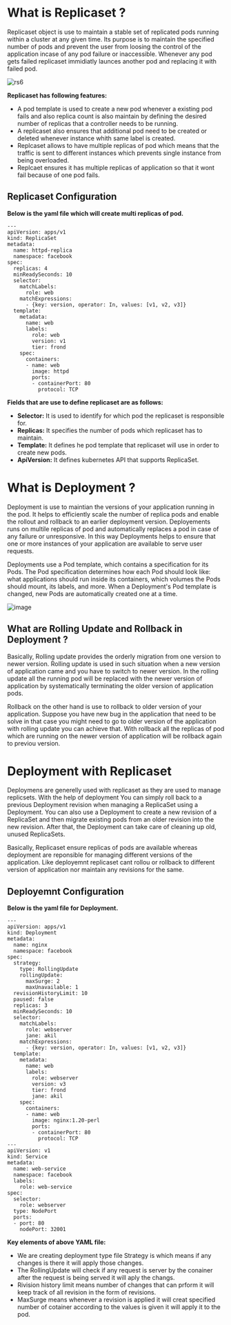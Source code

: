 # What is Replicaset ?

Replicaset object is use to maintain a stable set of replicated pods running within a cluster at any given time. Its purpose is to maintain the specified number of pods and prevent the user from loosing the control of the application incase of any pod failure or inaccessible. Whenever any pod gets failed replicaset immidiatly launces another pod and replacing it with failed pod.

![rs6](https://user-images.githubusercontent.com/69069614/197348646-c191b79d-9e02-43c8-beab-4b33b6b8566e.png)

**Replicaset has following features:**
- A pod template is used to create a new pod whenever a existing pod fails and also replica count is also maintain by defining the desired number of replicas that a controller needs to be running.
- A replicaset also ensures that additional pod need to be created or deleted whenever instance whith same label is created.
- Replcaset allows to have multiple replicas of pod which means that the traffic is sent to different instances which prevents single instance from being overloaded.
- Replcaet ensures it has multiple replicas of application so that it wont fail because of one pod fails.

## Replicaset Configuration

**Below is the yaml file which will create multi replicas of pod.**

```
---
apiVersion: apps/v1
kind: ReplicaSet
metadata:
  name: httpd-replica
  namespace: facebook
spec:
  replicas: 4
  minReadySeconds: 10
  selector:
    matchLabels:
      role: web
    matchExpressions:
      - {key: version, operator: In, values: [v1, v2, v3]}
  template:
    metadata:
      name: web
      labels:
        role: web
        version: v1
        tier: frond
    spec:
      containers:
      - name: web
        image: httpd
        ports:
        - containerPort: 80
          protocol: TCP
```

**Fields that are use to define replicaset are as follows:**

- **Selector:** It is used to identify for which pod the replicaset is responsible for.
- **Replicas:** It specifies the number of pods which replicaset has to maintain.
- **Template:** It defines he pod template that replicaset will use in order to create new pods.
- **ApiVersion:** It defines kubernetes API that supports ReplicaSet.

# What is Deployment ?
Deployment is use to maintian the versions of your application running in the pod. It helps to efficiently scale the number of replica pods and enable the rollout and rollback to an earlier deployment version. Deployements runs on multile replicas of pod and automatically replaces a pod in case of any failure or unresponsive. In this way Deployments helps to ensure that one or more instances of your application are available to serve user requests. 

Deployments use a Pod template, which contains a specification for its Pods. The Pod specification determines how each Pod should look like: what applications should run inside its containers, which volumes the Pods should mount, its labels, and more. When a Deployment's Pod template is changed, new Pods are automatically created one at a time.

![image](https://user-images.githubusercontent.com/69069614/197216181-fb953a23-60f9-4131-8392-2c7818fb6134.png)

## What are Rolling Update and Rollback in Deployment ?

Basically, Rolling update provides the orderly migration from one version to newer version. Rolling update is used in such situation when a new version of application came and you have to switch to newer version. In the rolling update all the running pod will be replaced with the newer version of application by systematically terminating the older version of application pods.

Rollback on the other hand is use to rollback to older version of your application. Suppose you have new bug in the application that need to be solve in that case you might need to go to older version of the application with rolling update you can achieve that. With rollback all the replicas of pod which are running on the newer version of application will be rollback again to previou version. 


# Deployment with Replicaset

Deploymens are generelly used with replicaset as they are used to manage replicsets. With the help of deployment You can simply roll back to a previous Deployment revision when managing a ReplicaSet using a Deployment. You can also use a Deployment to create a new revision of a ReplicaSet and then migrate existing pods from an older revision into the new revision. After that, the Deployment can take care of cleaning up old, unused ReplicaSets.

Basically, Replicaset ensure replicas of pods are available whereas deployment are reponsible for managing different versions of the application. Like deployemnt replicaset cant rollou or rollback to different version of application nor maintain any revisions for the same.

## Deployemnt Configuration

**Below is the yaml file for Deployment.**

```
---
apiVersion: apps/v1
kind: Deployment
metadata:
  name: nginx
  namespace: facebook
spec:
  strategy:
    type: RollingUpdate
    rollingUpdate:
      maxSurge: 2
      maxUnavailable: 1
  revisionHistoryLimit: 10
  paused: false
  replicas: 3
  minReadySeconds: 10
  selector:
    matchLabels:
      role: webserver
      jane: akil
    matchExpressions:
      - {key: version, operator: In, values: [v1, v2, v3]}
  template:
    metadata:
      name: web
      labels:
        role: webserver
        version: v3
        tier: frond
        jane: akil
    spec:
      containers:
      - name: web
        image: nginx:1.20-perl
        ports:
        - containerPort: 80
          protocol: TCP
---
apiVersion: v1
kind: Service
metadata:
  name: web-service
  namespace: facebook
  labels:
    role: web-service
spec:
  selector:
    role: webserver
  type: NodePort
  ports:
  - port: 80
    nodePort: 32001
```

**Key elements of above YAML file:**

- We are creating deployment type file Strategy is which means if any changes is there it will apply those changes.
- The RollingUpdate will check if any request is server by the conainer after the request is being served it will aply the changs.
- Rivision history limit means number of changes that can prform it will keep track of all revision in the form of revisions.
- MaxSurge means whenever a revision is applied it will creat specified number of cotainer according to the values is given it will apply it to the pod.

